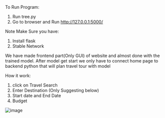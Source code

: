 To Run Program:
1) Run tree.py
2) Go to browser and Run http://127.0.0.1:5000/

Note Make Sure you have:
1) Install flask
2) Stable Network

We have made frontend part(Only GUI) of website and almost done with the trained model. After model get start we only have to connect home page to backend python that will plan travel tour with model

How it work:
1) click on Travel Search
2) Enter Destination (Only Suggesting below)
3) Start date and End Date
4) Budget

![image](https://github.com/An1k4et/DataDynamos_TourMateAI/assets/114073266/b0460e16-f01c-4ba2-bbdf-d5d18846f8ee)

